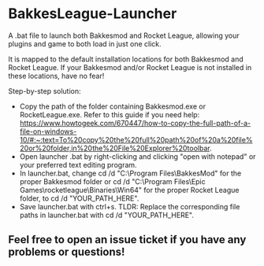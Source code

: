 # BakkesLeague-Launcher
A .bat file to launch both Bakkesmod and Rocket League, allowing your plugins and game to both load in just one click.

It is mapped to the default installation locations for both Bakkesmod and Rocket League.
If your Bakkesmod and/or Rocket League is not installed in these locations, have no fear!

Step-by-step solution:
* Copy the path of the folder containing Bakkesmod.exe or RocketLeague.exe. Refer to this guide if you need help: https://www.howtogeek.com/670447/how-to-copy-the-full-path-of-a-file-on-windows-10/#:~:text=To%20copy%20the%20full%20path%20of%20a%20file%20or%20folder,in%20the%20File%20Explorer%20toolbar.
* Open launcher .bat by right-clicking and clicking "open with notepad" or your preferred text editing program.
* In launcher.bat, change cd /d "C:\Program Files\BakkesMod" for the proper Bakkesmod folder or cd /d "C:\Program Files\Epic Games\rocketleague\Binaries\Win64" for the proper Rocket League folder, to cd /d "YOUR_PATH_HERE".
* Save launcher.bat with ctrl+s.
TLDR: Replace the corresponding file paths in launcher.bat with cd /d "YOUR_PATH_HERE".

## Feel free to open an issue ticket if you have any problems or questions!
